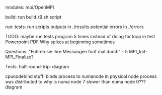 modules:
    mpi/OpenMPI

build:
    run build_t9.sh script

run:
    tests:
        run scripts
        outputs in ./results
        potential errors in ./errors 

TODO:
maybe run tests program 5 times instead of doing for loop in test
Powerpoint
PDF
Why spikes at beginning sometimes

Questions:
"Führen sie ihre Messungen fünf mal durch" - 5 MPI_Init-MPI_Finalize?

Tests:
half-round-trip:
    diagram

cpunodebind stuff:
    binds process to numanode in physical node process was distributed to
        why is numa node 7 slower than numa node 0???
    diagram
